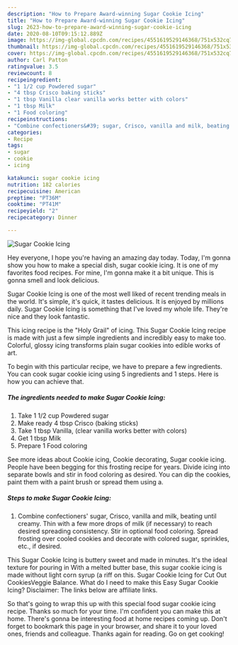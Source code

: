 ```yaml
---
description: "How to Prepare Award-winning Sugar Cookie Icing"
title: "How to Prepare Award-winning Sugar Cookie Icing"
slug: 2623-how-to-prepare-award-winning-sugar-cookie-icing
date: 2020-08-10T09:15:12.889Z
image: https://img-global.cpcdn.com/recipes/4551619529146368/751x532cq70/sugar-cookie-icing-recipe-main-photo.jpg
thumbnail: https://img-global.cpcdn.com/recipes/4551619529146368/751x532cq70/sugar-cookie-icing-recipe-main-photo.jpg
cover: https://img-global.cpcdn.com/recipes/4551619529146368/751x532cq70/sugar-cookie-icing-recipe-main-photo.jpg
author: Carl Patton
ratingvalue: 3.5
reviewcount: 8
recipeingredient:
- "1 1/2 cup Powdered sugar"
- "4 tbsp Crisco baking sticks"
- "1 tbsp Vanilla clear vanilla works better with colors"
- "1 tbsp Milk"
- "1 Food coloring"
recipeinstructions:
- "Combine confectioners&#39; sugar, Crisco, vanilla and milk, beating until creamy. Thin with a few more drops of milk (if necessary) to reach desired spreading consistency. Stir in optional food coloring. Spread frosting over cooled cookies and decorate with colored sugar, sprinkles, etc., if desired."
categories:
- Recipe
tags:
- sugar
- cookie
- icing

katakunci: sugar cookie icing 
nutrition: 182 calories
recipecuisine: American
preptime: "PT36M"
cooktime: "PT41M"
recipeyield: "2"
recipecategory: Dinner

---
```



![Sugar Cookie Icing](https://img-global.cpcdn.com/recipes/4551619529146368/751x532cq70/sugar-cookie-icing-recipe-main-photo.jpg)

Hey everyone, I hope you're having an amazing day today. Today, I'm gonna show you how to make a special dish, sugar cookie icing. It is one of my favorites food recipes. For mine, I'm gonna make it a bit unique. This is gonna smell and look delicious.

Sugar Cookie Icing is one of the most well liked of recent trending meals in the world. It's simple, it's quick, it tastes delicious. It is enjoyed by millions daily. Sugar Cookie Icing is something that I've loved my whole life. They're nice and they look fantastic.

This icing recipe is the &#34;Holy Grail&#34; of icing. This Sugar Cookie Icing recipe is made with just a few simple ingredients and incredibly easy to make too. Colorful, glossy icing transforms plain sugar cookies into edible works of art.


To begin with this particular recipe, we have to prepare a few ingredients. You can cook sugar cookie icing using 5 ingredients and 1 steps. Here is how you can achieve that.

<!--inarticleads1-->

##### The ingredients needed to make Sugar Cookie Icing:

1. Take 1 1/2 cup Powdered sugar
1. Make ready 4 tbsp Crisco (baking sticks)
1. Take 1 tbsp Vanilla, (clear vanilla works better with colors)
1. Get 1 tbsp Milk
1. Prepare 1 Food coloring


See more ideas about Cookie icing, Cookie decorating, Sugar cookie icing. People have been begging for this frosting recipe for years. Divide icing into separate bowls and stir in food coloring as desired. You can dip the cookies, paint them with a paint brush or spread them using a. 

<!--inarticleads2-->

##### Steps to make Sugar Cookie Icing:

1. Combine confectioners&#39; sugar, Crisco, vanilla and milk, beating until creamy. Thin with a few more drops of milk (if necessary) to reach desired spreading consistency. Stir in optional food coloring. Spread frosting over cooled cookies and decorate with colored sugar, sprinkles, etc., if desired.


This Sugar Cookie Icing is buttery sweet and made in minutes. It&#39;s the ideal texture for pouring in With a melted butter base, this sugar cookie icing is made without light corn syrup (a riff on this. Sugar Cookie Icing for Cut Out CookiesVeggie Balance. What do I need to make this Easy Sugar Cookie Icing? Disclaimer: The links below are affiliate links. 

So that's going to wrap this up with this special food sugar cookie icing recipe. Thanks so much for your time. I'm confident you can make this at home. There's gonna be interesting food at home recipes coming up. Don't forget to bookmark this page in your browser, and share it to your loved ones, friends and colleague. Thanks again for reading. Go on get cooking!
